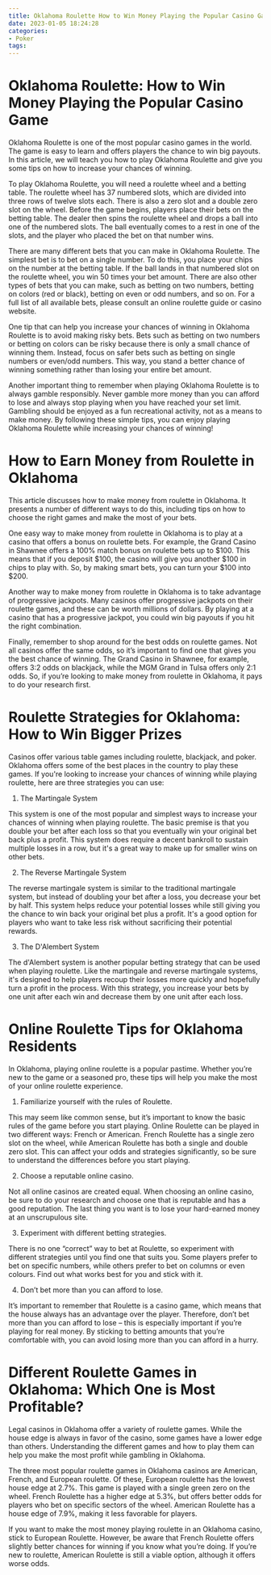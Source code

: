 ```yaml
---
title: Oklahoma Roulette How to Win Money Playing the Popular Casino Game
date: 2023-01-05 18:24:28
categories:
- Poker
tags:
---
```



#  Oklahoma Roulette: How to Win Money Playing the Popular Casino Game

Oklahoma Roulette is one of the most popular casino games in the world. The game is easy to learn and offers players the chance to win big payouts. In this article, we will teach you how to play Oklahoma Roulette and give you some tips on how to increase your chances of winning.

To play Oklahoma Roulette, you will need a roulette wheel and a betting table. The roulette wheel has 37 numbered slots, which are divided into three rows of twelve slots each. There is also a zero slot and a double zero slot on the wheel. Before the game begins, players place their bets on the betting table. The dealer then spins the roulette wheel and drops a ball into one of the numbered slots. The ball eventually comes to a rest in one of the slots, and the player who placed the bet on that number wins.

There are many different bets that you can make in Oklahoma Roulette. The simplest bet is to bet on a single number. To do this, you place your chips on the number at the betting table. If the ball lands in that numbered slot on the roulette wheel, you win 50 times your bet amount. There are also other types of bets that you can make, such as betting on two numbers, betting on colors (red or black), betting on even or odd numbers, and so on. For a full list of all available bets, please consult an online roulette guide or casino website.

One tip that can help you increase your chances of winning in Oklahoma Roulette is to avoid making risky bets. Bets such as betting on two numbers or betting on colors can be risky because there is only a small chance of winning them. Instead, focus on safer bets such as betting on single numbers or even/odd numbers. This way, you stand a better chance of winning something rather than losing your entire bet amount.

Another important thing to remember when playing Oklahoma Roulette is to always gamble responsibly. Never gamble more money than you can afford to lose and always stop playing when you have reached your set limit. Gambling should be enjoyed as a fun recreational activity, not as a means to make money. By following these simple tips, you can enjoy playing Oklahoma Roulette while increasing your chances of winning!

#  How to Earn Money from Roulette in Oklahoma

This article discusses how to make money from roulette in Oklahoma. It presents a number of different ways to do this, including tips on how to choose the right games and make the most of your bets.

One easy way to make money from roulette in Oklahoma is to play at a casino that offers a bonus on roulette bets. For example, the Grand Casino in Shawnee offers a 100% match bonus on roulette bets up to $100. This means that if you deposit $100, the casino will give you another $100 in chips to play with. So, by making smart bets, you can turn your $100 into $200.

Another way to make money from roulette in Oklahoma is to take advantage of progressive jackpots. Many casinos offer progressive jackpots on their roulette games, and these can be worth millions of dollars. By playing at a casino that has a progressive jackpot, you could win big payouts if you hit the right combination.

Finally, remember to shop around for the best odds on roulette games. Not all casinos offer the same odds, so it’s important to find one that gives you the best chance of winning. The Grand Casino in Shawnee, for example, offers 3:2 odds on blackjack, while the MGM Grand in Tulsa offers only 2:1 odds. So, if you’re looking to make money from roulette in Oklahoma, it pays to do your research first.

#  Roulette Strategies for Oklahoma: How to Win Bigger Prizes

Casinos offer various table games including roulette, blackjack, and poker. Oklahoma offers some of the best places in the country to play these games. If you're looking to increase your chances of winning while playing roulette, here are three strategies you can use:

1. The Martingale System

This system is one of the most popular and simplest ways to increase your chances of winning when playing roulette. The basic premise is that you double your bet after each loss so that you eventually win your original bet back plus a profit. This system does require a decent bankroll to sustain multiple losses in a row, but it's a great way to make up for smaller wins on other bets.

2. The Reverse Martingale System

The reverse martingale system is similar to the traditional martingale system, but instead of doubling your bet after a loss, you decrease your bet by half. This system helps reduce your potential losses while still giving you the chance to win back your original bet plus a profit. It's a good option for players who want to take less risk without sacrificing their potential rewards.

3. The D'Alembert System

The d'Alembert system is another popular betting strategy that can be used when playing roulette. Like the martingale and reverse martingale systems, it's designed to help players recoup their losses more quickly and hopefully turn a profit in the process. With this strategy, you increase your bets by one unit after each win and decrease them by one unit after each loss.

#  Online Roulette Tips for Oklahoma Residents

In Oklahoma, playing online roulette is a popular pastime. Whether you’re new to the game or a seasoned pro, these tips will help you make the most of your online roulette experience.

1. Familiarize yourself with the rules of Roulette.

This may seem like common sense, but it’s important to know the basic rules of the game before you start playing. Online Roulette can be played in two different ways: French or American. French Roulette has a single zero slot on the wheel, while American Roulette has both a single and double zero slot. This can affect your odds and strategies significantly, so be sure to understand the differences before you start playing.

2. Choose a reputable online casino.

Not all online casinos are created equal. When choosing an online casino, be sure to do your research and choose one that is reputable and has a good reputation. The last thing you want is to lose your hard-earned money at an unscrupulous site.

3. Experiment with different betting strategies.

There is no one “correct” way to bet at Roulette, so experiment with different strategies until you find one that suits you. Some players prefer to bet on specific numbers, while others prefer to bet on columns or even colours. Find out what works best for you and stick with it.

4. Don’t bet more than you can afford to lose.

It’s important to remember that Roulette is a casino game, which means that the house always has an advantage over the player. Therefore, don’t bet more than you can afford to lose – this is especially important if you’re playing for real money. By sticking to betting amounts that you’re comfortable with, you can avoid losing more than you can afford in a hurry.

#  Different Roulette Games in Oklahoma: Which One is Most Profitable?

Legal casinos in Oklahoma offer a variety of roulette games. While the house edge is always in favor of the casino, some games have a lower edge than others. Understanding the different games and how to play them can help you make the most profit while gambling in Oklahoma.

The three most popular roulette games in Oklahoma casinos are American, French, and European roulette. Of these, European roulette has the lowest house edge at 2.7%. This game is played with a single green zero on the wheel. French Roulette has a higher edge at 5.3%, but offers better odds for players who bet on specific sectors of the wheel. American Roulette has a house edge of 7.9%, making it less favorable for players.

If you want to make the most money playing roulette in an Oklahoma casino, stick to European Roulette. However, be aware that French Roulette offers slightly better chances for winning if you know what you’re doing. If you’re new to roulette, American Roulette is still a viable option, although it offers worse odds.